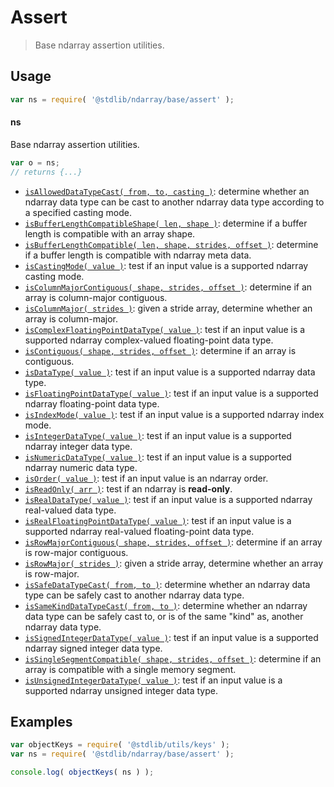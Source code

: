 <!--

@license Apache-2.0

Copyright (c) 2018 The Stdlib Authors.

Licensed under the Apache License, Version 2.0 (the "License");
you may not use this file except in compliance with the License.
You may obtain a copy of the License at

   http://www.apache.org/licenses/LICENSE-2.0

Unless required by applicable law or agreed to in writing, software
distributed under the License is distributed on an "AS IS" BASIS,
WITHOUT WARRANTIES OR CONDITIONS OF ANY KIND, either express or implied.
See the License for the specific language governing permissions and
limitations under the License.

-->

# Assert

> Base ndarray assertion utilities.

<section class="usage">

## Usage

```javascript
var ns = require( '@stdlib/ndarray/base/assert' );
```

#### ns

Base ndarray assertion utilities.

```javascript
var o = ns;
// returns {...}
```

<!-- <toc pattern="*"> -->

<div class="namespace-toc">

-   <span class="signature">[`isAllowedDataTypeCast( from, to, casting )`][@stdlib/ndarray/base/assert/is-allowed-data-type-cast]</span><span class="delimiter">: </span><span class="description">determine whether an ndarray data type can be cast to another ndarray data type according to a specified casting mode.</span>
-   <span class="signature">[`isBufferLengthCompatibleShape( len, shape )`][@stdlib/ndarray/base/assert/is-buffer-length-compatible-shape]</span><span class="delimiter">: </span><span class="description">determine if a buffer length is compatible with an array shape.</span>
-   <span class="signature">[`isBufferLengthCompatible( len, shape, strides, offset )`][@stdlib/ndarray/base/assert/is-buffer-length-compatible]</span><span class="delimiter">: </span><span class="description">determine if a buffer length is compatible with ndarray meta data.</span>
-   <span class="signature">[`isCastingMode( value )`][@stdlib/ndarray/base/assert/is-casting-mode]</span><span class="delimiter">: </span><span class="description">test if an input value is a supported ndarray casting mode.</span>
-   <span class="signature">[`isColumnMajorContiguous( shape, strides, offset )`][@stdlib/ndarray/base/assert/is-column-major-contiguous]</span><span class="delimiter">: </span><span class="description">determine if an array is column-major contiguous.</span>
-   <span class="signature">[`isColumnMajor( strides )`][@stdlib/ndarray/base/assert/is-column-major]</span><span class="delimiter">: </span><span class="description">given a stride array, determine whether an array is column-major.</span>
-   <span class="signature">[`isComplexFloatingPointDataType( value )`][@stdlib/ndarray/base/assert/is-complex-floating-point-data-type]</span><span class="delimiter">: </span><span class="description">test if an input value is a supported ndarray complex-valued floating-point data type.</span>
-   <span class="signature">[`isContiguous( shape, strides, offset )`][@stdlib/ndarray/base/assert/is-contiguous]</span><span class="delimiter">: </span><span class="description">determine if an array is contiguous.</span>
-   <span class="signature">[`isDataType( value )`][@stdlib/ndarray/base/assert/is-data-type]</span><span class="delimiter">: </span><span class="description">test if an input value is a supported ndarray data type.</span>
-   <span class="signature">[`isFloatingPointDataType( value )`][@stdlib/ndarray/base/assert/is-floating-point-data-type]</span><span class="delimiter">: </span><span class="description">test if an input value is a supported ndarray floating-point data type.</span>
-   <span class="signature">[`isIndexMode( value )`][@stdlib/ndarray/base/assert/is-index-mode]</span><span class="delimiter">: </span><span class="description">test if an input value is a supported ndarray index mode.</span>
-   <span class="signature">[`isIntegerDataType( value )`][@stdlib/ndarray/base/assert/is-integer-data-type]</span><span class="delimiter">: </span><span class="description">test if an input value is a supported ndarray integer data type.</span>
-   <span class="signature">[`isNumericDataType( value )`][@stdlib/ndarray/base/assert/is-numeric-data-type]</span><span class="delimiter">: </span><span class="description">test if an input value is a supported ndarray numeric data type.</span>
-   <span class="signature">[`isOrder( value )`][@stdlib/ndarray/base/assert/is-order]</span><span class="delimiter">: </span><span class="description">test if an input value is an ndarray order.</span>
-   <span class="signature">[`isReadOnly( arr )`][@stdlib/ndarray/base/assert/is-read-only]</span><span class="delimiter">: </span><span class="description">test if an ndarray is **read-only**.</span>
-   <span class="signature">[`isRealDataType( value )`][@stdlib/ndarray/base/assert/is-real-data-type]</span><span class="delimiter">: </span><span class="description">test if an input value is a supported ndarray real-valued data type.</span>
-   <span class="signature">[`isRealFloatingPointDataType( value )`][@stdlib/ndarray/base/assert/is-real-floating-point-data-type]</span><span class="delimiter">: </span><span class="description">test if an input value is a supported ndarray real-valued floating-point data type.</span>
-   <span class="signature">[`isRowMajorContiguous( shape, strides, offset )`][@stdlib/ndarray/base/assert/is-row-major-contiguous]</span><span class="delimiter">: </span><span class="description">determine if an array is row-major contiguous.</span>
-   <span class="signature">[`isRowMajor( strides )`][@stdlib/ndarray/base/assert/is-row-major]</span><span class="delimiter">: </span><span class="description">given a stride array, determine whether an array is row-major.</span>
-   <span class="signature">[`isSafeDataTypeCast( from, to )`][@stdlib/ndarray/base/assert/is-safe-data-type-cast]</span><span class="delimiter">: </span><span class="description">determine whether an ndarray data type can be safely cast to another ndarray data type.</span>
-   <span class="signature">[`isSameKindDataTypeCast( from, to )`][@stdlib/ndarray/base/assert/is-same-kind-data-type-cast]</span><span class="delimiter">: </span><span class="description">determine whether an ndarray data type can be safely cast to, or is of the same "kind" as, another ndarray data type.</span>
-   <span class="signature">[`isSignedIntegerDataType( value )`][@stdlib/ndarray/base/assert/is-signed-integer-data-type]</span><span class="delimiter">: </span><span class="description">test if an input value is a supported ndarray signed integer data type.</span>
-   <span class="signature">[`isSingleSegmentCompatible( shape, strides, offset )`][@stdlib/ndarray/base/assert/is-single-segment-compatible]</span><span class="delimiter">: </span><span class="description">determine if an array is compatible with a single memory segment.</span>
-   <span class="signature">[`isUnsignedIntegerDataType( value )`][@stdlib/ndarray/base/assert/is-unsigned-integer-data-type]</span><span class="delimiter">: </span><span class="description">test if an input value is a supported ndarray unsigned integer data type.</span>

</div>

<!-- </toc> -->

</section>

<!-- /.usage -->

<section class="examples">

## Examples

<!-- TODO: better examples -->

<!-- eslint no-undef: "error" -->

```javascript
var objectKeys = require( '@stdlib/utils/keys' );
var ns = require( '@stdlib/ndarray/base/assert' );

console.log( objectKeys( ns ) );
```

</section>

<!-- /.examples -->

<!-- Section for related `stdlib` packages. Do not manually edit this section, as it is automatically populated. -->

<section class="related">

</section>

<!-- /.related -->

<!-- Section for all links. Make sure to keep an empty line after the `section` element and another before the `/section` close. -->

<section class="links">

<!-- <toc-links> -->

[@stdlib/ndarray/base/assert/is-allowed-data-type-cast]: https://github.com/stdlib-js/ndarray/tree/main/base/assert/is-allowed-data-type-cast

[@stdlib/ndarray/base/assert/is-buffer-length-compatible-shape]: https://github.com/stdlib-js/ndarray/tree/main/base/assert/is-buffer-length-compatible-shape

[@stdlib/ndarray/base/assert/is-buffer-length-compatible]: https://github.com/stdlib-js/ndarray/tree/main/base/assert/is-buffer-length-compatible

[@stdlib/ndarray/base/assert/is-casting-mode]: https://github.com/stdlib-js/ndarray/tree/main/base/assert/is-casting-mode

[@stdlib/ndarray/base/assert/is-column-major-contiguous]: https://github.com/stdlib-js/ndarray/tree/main/base/assert/is-column-major-contiguous

[@stdlib/ndarray/base/assert/is-column-major]: https://github.com/stdlib-js/ndarray/tree/main/base/assert/is-column-major

[@stdlib/ndarray/base/assert/is-complex-floating-point-data-type]: https://github.com/stdlib-js/ndarray/tree/main/base/assert/is-complex-floating-point-data-type

[@stdlib/ndarray/base/assert/is-contiguous]: https://github.com/stdlib-js/ndarray/tree/main/base/assert/is-contiguous

[@stdlib/ndarray/base/assert/is-data-type]: https://github.com/stdlib-js/ndarray/tree/main/base/assert/is-data-type

[@stdlib/ndarray/base/assert/is-floating-point-data-type]: https://github.com/stdlib-js/ndarray/tree/main/base/assert/is-floating-point-data-type

[@stdlib/ndarray/base/assert/is-index-mode]: https://github.com/stdlib-js/ndarray/tree/main/base/assert/is-index-mode

[@stdlib/ndarray/base/assert/is-integer-data-type]: https://github.com/stdlib-js/ndarray/tree/main/base/assert/is-integer-data-type

[@stdlib/ndarray/base/assert/is-numeric-data-type]: https://github.com/stdlib-js/ndarray/tree/main/base/assert/is-numeric-data-type

[@stdlib/ndarray/base/assert/is-order]: https://github.com/stdlib-js/ndarray/tree/main/base/assert/is-order

[@stdlib/ndarray/base/assert/is-read-only]: https://github.com/stdlib-js/ndarray/tree/main/base/assert/is-read-only

[@stdlib/ndarray/base/assert/is-real-data-type]: https://github.com/stdlib-js/ndarray/tree/main/base/assert/is-real-data-type

[@stdlib/ndarray/base/assert/is-real-floating-point-data-type]: https://github.com/stdlib-js/ndarray/tree/main/base/assert/is-real-floating-point-data-type

[@stdlib/ndarray/base/assert/is-row-major-contiguous]: https://github.com/stdlib-js/ndarray/tree/main/base/assert/is-row-major-contiguous

[@stdlib/ndarray/base/assert/is-row-major]: https://github.com/stdlib-js/ndarray/tree/main/base/assert/is-row-major

[@stdlib/ndarray/base/assert/is-safe-data-type-cast]: https://github.com/stdlib-js/ndarray/tree/main/base/assert/is-safe-data-type-cast

[@stdlib/ndarray/base/assert/is-same-kind-data-type-cast]: https://github.com/stdlib-js/ndarray/tree/main/base/assert/is-same-kind-data-type-cast

[@stdlib/ndarray/base/assert/is-signed-integer-data-type]: https://github.com/stdlib-js/ndarray/tree/main/base/assert/is-signed-integer-data-type

[@stdlib/ndarray/base/assert/is-single-segment-compatible]: https://github.com/stdlib-js/ndarray/tree/main/base/assert/is-single-segment-compatible

[@stdlib/ndarray/base/assert/is-unsigned-integer-data-type]: https://github.com/stdlib-js/ndarray/tree/main/base/assert/is-unsigned-integer-data-type

<!-- </toc-links> -->

</section>

<!-- /.links -->
